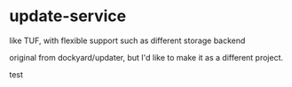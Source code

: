 # update-service
like TUF, with flexible support such as different storage backend

original from dockyard/updater, but I'd like to make it as a different project.

test
